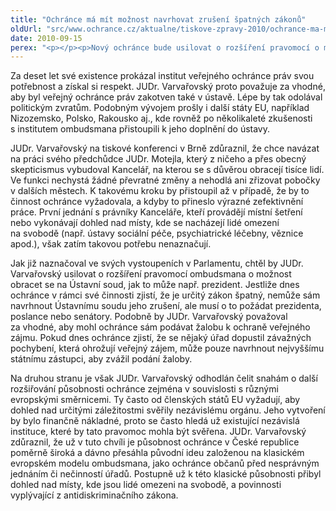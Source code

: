 ```yaml
---
title: "Ochránce má mít možnost navrhovat zrušení špatných zákonů"
oldUrl: "src/www.ochrance.cz/aktualne/tiskove-zpravy-2010/ochrance-ma-mit-moznost-navrhovat-zruseni-spatnych-zakonu"
date: 2010-09-15
perex: "<p></p><p>Nový ochránce bude usilovat o rozšíření pravomocí o možnost navrhovat Ústavnímu soudu zrušení zákonů a možnost podávat žaloby k ochraně veřejného zájmu. Na druhou stranu hodlá čelit snahám o rozšiřování působnosti v návaznosti na nejrůznější evropské směrnice. </p>"
---
```


<!-- imported from the old website -->

<p>Za deset let své existence prokázal institut veřejného ochránce práv svou potřebnost a získal si respekt. JUDr. Varvařovský proto považuje za vhodné, aby byl veřejný ochránce práv zakotven také v ústavě. Lépe by tak odolával politickým zvratům. Podobným vývojem prošly i další státy EU, například Nizozemsko, Polsko, Rakousko aj., kde rovněž po několikaleté zkušenosti s institutem ombudsmana přistoupili k jeho doplnění do ústavy.</p><p>JUDr. Varvařovský na tiskové konferenci v Brně zdůraznil, že chce navázat na práci svého předchůdce JUDr. Motejla, který z ničeho a přes obecný skepticismus vybudoval Kancelář, na kterou se s důvěrou obracejí tisíce lidí. Ve funkci nechystá žádné převratné změny a nehodlá ani zřizovat pobočky v dalších městech. K takovému kroku by přistoupil až v případě, že by to činnost ochránce vyžadovala, a kdyby to přineslo výrazné zefektivnění práce. První jednání s právníky Kanceláře, kteří provádějí místní šetření nebo vykonávají dohled nad místy, kde se nacházejí lidé omezení na svobodě (např. ústavy sociální péče, psychiatrické léčebny, věznice apod.), však zatím takovou potřebu nenaznačují.</p><p>Jak již naznačoval ve svých vystoupeních v Parlamentu, chtěl by JUDr. Varvařovský usilovat o rozšíření pravomocí ombudsmana o možnost obracet se na Ústavní soud, jak to může např. prezident. Jestliže dnes ochránce v rámci své činnosti zjistí, že je určitý zákon špatný, nemůže sám navrhnout Ústavnímu soudu jeho zrušení, ale musí o to požádat prezidenta, poslance nebo senátory. Podobně by JUDr. Varvařovský považoval za vhodné, aby mohl ochránce sám podávat žalobu k ochraně veřejného zájmu. Pokud dnes ochránce zjistí, že se nějaký úřad dopustil závažných pochybení, která ohrožují veřejný zájem, může pouze navrhnout nejvyššímu státnímu zástupci, aby zvážil podání žaloby.</p><p>Na druhou stranu je však JUDr. Varvařovský odhodlán čelit snahám o další rozšiřování působnosti ochránce zejména v souvislosti s různými evropskými směrnicemi. Ty často od členských států EU vyžadují, aby dohled nad určitými záležitostmi svěřily nezávislému orgánu. Jeho vytvoření by bylo finančně nákladné, proto se často hledá už existující nezávislá instituce, které by tato pravomoc mohla být svěřena. JUDr. Varvařovský zdůraznil, že už v tuto chvíli je působnost ochránce v České republice poměrně široká a dávno přesáhla původní ideu založenou na klasickém evropském modelu ombudsmana, jako ochránce občanů před nesprávným jednáním či nečinností úřadů. Postupně už k této klasické působnosti přibyl dohled nad místy, kde jsou lidé omezeni na svobodě, a povinnosti vyplývající z antidiskriminačního zákona.</p>
